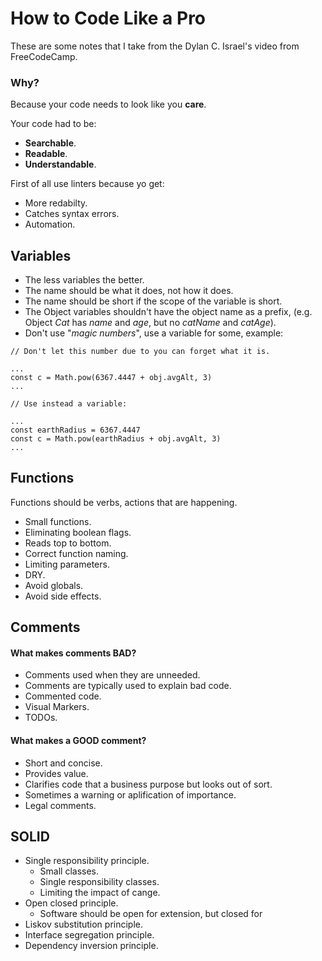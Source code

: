 # How to Code Like a Pro

These are some notes that I take from the Dylan C. Israel's video from FreeCodeCamp.

### Why?

Because your code needs to look like you **care**.

Your code had to be:

- **Searchable**.
- **Readable**.
- **Understandable**.

First of all use linters because yo get:

- More redabilty.
- Catches syntax errors.
- Automation.

## Variables

- The less variables the better.
- The name should be what it does, not how it does.
- The name should be short if the scope of the variable is short.
- The Object variables shouldn't have the object name as a prefix, (e.g. Object *Cat* has *name* and *age*, but no *catName* and *catAge*).
- Don't use "*magic numbers*", use a variable for some, example:

```
// Don't let this number due to you can forget what it is.

...
const c = Math.pow(6367.4447 + obj.avgAlt, 3)
...

// Use instead a variable:

...
const earthRadius = 6367.4447
const c = Math.pow(earthRadius + obj.avgAlt, 3)
...
```

## Functions

Functions should be verbs, actions that are happening.

- Small functions.
- Eliminating boolean flags.
- Reads top to bottom.
- Correct function naming.
- Limiting parameters.
- DRY.
- Avoid globals.
- Avoid side effects.

## Comments

#### What makes comments BAD?

- Comments used when they are unneeded.
- Comments are typically used to explain bad code.
- Commented code.
- Visual Markers.
- TODOs.

#### What makes a GOOD comment?

- Short and concise.
- Provides value.
- Clarifies code that a business purpose but looks out of sort.
- Sometimes a warning or aplification of importance.
- Legal comments.

## SOLID

- Single responsibility principle.
  - Small classes.
  - Single responsibility classes.
  - Limiting the impact of cange.
- Open closed principle.
  - Software should be open for extension, but closed for 
- Liskov substitution principle.
- Interface segregation principle.
- Dependency inversion principle.